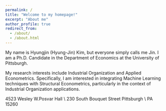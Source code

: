 ```yaml
---
permalink: /
title: "Welcome to my homepage!"
excerpt: "About me"
author_profile: true
redirect_from: 
  - /about/
  - /about.html
---
```


<spacer>

My name is Hyungjin (Hyung-Jin) Kim, but everyone simply calls me Jin. I am a Ph.D. Candidate in the Department of Economics at the University of Pittsburgh. 

My research interests include Industrial Organization and Applied Econometrics. Specifically, I am interested in integrating Machine Learning techniques with Structural Econometrics, particularly in the context of Industrial Organization applications.

4523 Wesley W.Posvar Hall \\
230 South Bouquet Street Pittsburgh \\
PA 15260
